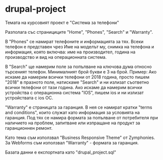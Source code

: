 # drupal-project

Темата на курсовият проект е "Система за телефони"

Разполага със странициците "Home", "Phones", "Search" и "Warranty".

В "Phones" се намират телефоните и информацията за тях. Всеки телефон е представен чрез Име на моделът му, снимка на телефона
и информация, която включва: име на производител, година на производство и вид на операционната система.

В "Search" ще намерим поле за попълване на ключова дума относно търсеният телефон. Минималният брой букви е 3 на брой.
Пример: Ако искаме да намерим всички телефони от 2018 година, просто пишем "2018" в празното поле, натискаме "Search" и ни излизат
съответно всички телефони от тази година. Ако искаме да намерим всички устройства с операционна система "IOS", пишем ios и ни излизат
устройствата с ios ОС.

"Warranty" е страницата за гаранция. В нея се намират кратки "terms and conditions", които служат като информация за условията на
гаранция. Под тях се намира формата за попълване от потребителя при наличието на проблем, запитване или изпращане на продукт за гаранционнен
ремонт.  

Като тема съм използвал "Business Responsive Theme" от Zymphonies.
За Webforms съм използвал "Warranty" - формата за гаранция.

Базата данни е експортната като "drupal_project.sql"
 